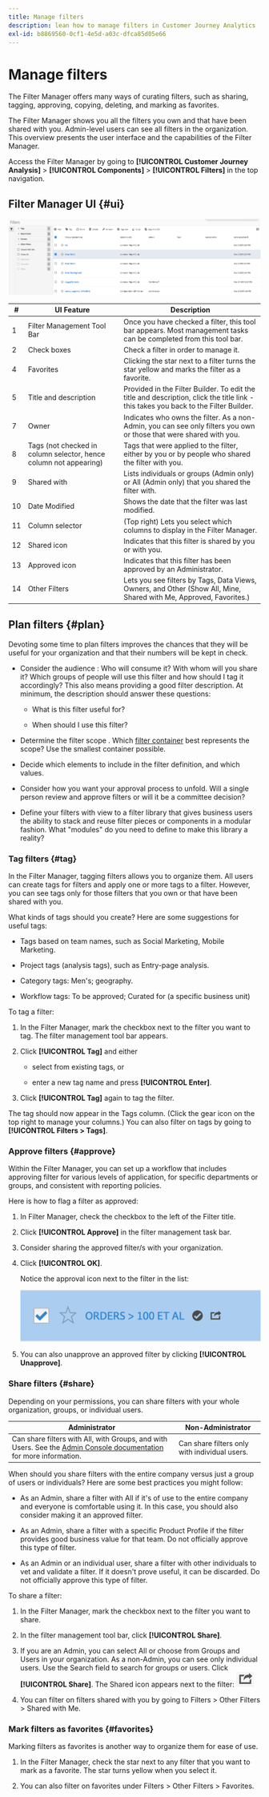 ```yaml
---
title: Manage filters
description: lean how to manage filters in Customer Journey Analytics
exl-id: b8869560-0cf1-4e5d-a03c-dfca85d05e66
---
```

# Manage filters

The Filter Manager offers many ways of curating filters, such as sharing, tagging, approving, copying, deleting, and marking as favorites.

The Filter Manager shows you all the filters you own and that have been shared with you. Admin-level users can see all filters in the organization. This overview presents the user interface and the capabilities of the Filter Manager. 

Access the Filter Manager by going to **[!UICONTROL Customer Journey Analysis]** > **[!UICONTROL Components]** > **[!UICONTROL Filters]** in the top navigation.

## Filter Manager UI {#ui}

![](assets/filter-manager-ui.png)

|  #  | UI Feature  | Description  |
|---|---|---|
|  1  | Filter Management Tool Bar  | Once you have checked a filter, this tool bar appears. Most management tasks can be completed from this tool bar.  |
|  2  | Check boxes  | Check a filter in order to manage it.  |
|  4  | Favorites  | Clicking the star next to a filter turns the star yellow and marks the filter as a favorite.  |
|  5  | Title and description  | Provided in the Filter Builder. To edit the title and description, click the title link - this takes you back to the Filter Builder.  |
|  7  | Owner  | Indicates who owns the filter. As a non-Admin, you can see only filters you own or those that were shared with you.  |
|  8  | Tags (not checked in column selector, hence column not appearing)  | Tags that were applied to the filter, either by you or by people who shared the filter with you.  |
|  9  | Shared with  | Lists individuals or groups (Admin only) or All (Admin only) that you shared the filter with.  |
|  10  | Date Modified  | Shows the date that the filter was last modified.  |
|  11  | Column selector  | (Top right) Lets you select which columns to display in the Filter Manager.  |
|  12  | Shared icon  | Indicates that this filter is shared by you or with you.  |
|  13  | Approved icon  | Indicates that this filter has been approved by an Administrator.  |
|  14  | Other Filters  | Lets you see filters by Tags, Data Views, Owners, and Other (Show All, Mine, Shared with Me, Approved, Favorites.)  |

## Plan filters {#plan}

Devoting some time to plan filters improves the chances that they will be useful for your organization and that their numbers will be kept in check.

* Consider the audience : Who will consume it? With whom will you share it? Which groups of people will use this filter and how should I tag it accordingly? This also means providing a good filter description. At minimum, the description should answer these questions:

    * What is this filter useful for?

    * When should I use this filter? 

* Determine the filter scope . Which [filter container](/help/components/filters/filters-overview.md) best represents the scope? Use the smallest container possible.

* Decide which elements to include in the filter definition, and which values.

* Consider how you want your approval process to unfold. Will a single person review and approve filters or will it be a committee decision?

* Define your filters with view to a filter library that gives business users the ability to stack and reuse filter pieces or components in a modular fashion. What "modules" do you need to define to make this library a reality? 

### Tag filters {#tag}

In the Filter Manager, tagging filters allows you to organize them. All users can create tags for filters and apply one or more tags to a filter. However, you can see tags only for those filters that you own or that have been shared with you.

What kinds of tags should you create? Here are some suggestions for useful tags:

* Tags based on team names, such as Social Marketing, Mobile Marketing.
    
* Project tags (analysis tags), such as Entry-page analysis.
    
* Category tags: Men's; geography.
    
* Workflow tags: To be approved; Curated for (a specific business unit)

To tag a filter:

1. In the Filter Manager, mark the checkbox next to the filter you want to tag. The filter management tool bar appears.

1. Click **[!UICONTROL Tag]** and either

    * select from existing tags, or

    * enter a new tag name and press **[!UICONTROL Enter]**. 

1. Click **[!UICONTROL Tag]** again to tag the filter. 

The tag should now appear in the Tags column. (Click the gear icon on the top right to manage your columns.)
You can also filter on tags by going to **[!UICONTROL Filters > Tags]**. 

### Approve filters {#approve}

Within the Filter Manager, you can set up a workflow that includes approving filter for various levels of application, for specific departments or groups, and consistent with reporting policies.

Here is how to flag a filter as approved:

1. In Filter Manager, check the checkbox to the left of the Filter title.
    
1. Click **[!UICONTROL Approve]** in the filter management task bar.

1. Consider sharing the approved filter/s with your organization.
    
1. Click **[!UICONTROL OK]**.

    Notice the approval icon next to the filter in the list:

    ![](assets/seg_approved.png)

1. You can also unapprove an approved filter by clicking **[!UICONTROL Unapprove]**. 

### Share filters {#share}

Depending on your permissions, you can share filters with your whole organization, groups, or individual users. 

|Administrator| Non-Administrator|
|---|---|
|Can share filters with All, with Groups, and with Users. See the [Admin Console documentation](https://helpx.adobe.com/enterprise/using/manage-products-and-profiles.html) for more information.|Can share filters only with individual users.|

When should you share filters with the entire company versus just a group of users or individuals? Here are some best practices you might follow:

* As an Admin, share a filter with All if it's of use to the entire company and everyone is comfortable using it. In this case, you should also consider making it an approved filter.

* As an Admin, share a filter with a specific Product Profile if the filter provides good business value for that team. Do not officially approve this type of filter.

* As an Admin or an individual user, share a filter with other individuals to vet and validate a filter. If it doesn't prove useful, it can be discarded. Do not officially approve this type of filter. 

To share a filter:

1. In the Filter Manager, mark the checkbox next to the filter you want to share. 

1. In the filter management tool bar, click **[!UICONTROL Share]**.

1. If you are an Admin, you can select All or choose from Groups and Users in your organization. As a non-Admin, you can see only individual users. Use the Search field to search for groups or users. Click **[!UICONTROL Share]**. The Shared icon appears next to the filter: ![](assets/share_icon.png)

1. You can filter on filters shared with you by going to Filters > Other Filters > Shared with Me. 

### Mark filters as favorites {#favorites}

Marking filters as favorites is another way to organize them for ease of use.

1. In the Filter Manager, check the star next to any filter that you want to mark as a favorite. The star turns yellow when you select it.

1. You can also filter on favorites under Filters > Other Filters > Favorites.
